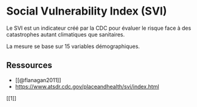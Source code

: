 # Social Vulnerability Index (SVI)

Le SVI est un indicateur créé par la CDC pour évaluer le risque face à des catastrophes autant climatiques que sanitaires.

La mesure se base sur 15 variables démographiques.

## Ressources
- [[@flanagan2011]]
- https://www.atsdr.cdc.gov/placeandhealth/svi/index.html

[[1]]